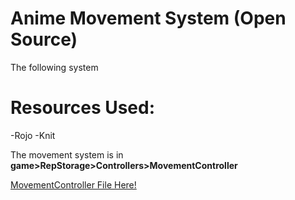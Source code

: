 # Anime Movement System (Open Source)

The following system 

# Resources Used:
-Rojo
-Knit

The movement system is in <b>game>RepStorage>Controllers>MovementController</b>

<a href = "https://github.com/KazabiteBoltiz/Anime-Movement-System/blob/main/src/shared/Controllers/MovementController.lua"> MovementController File Here!</a>
